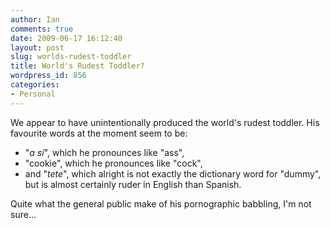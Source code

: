 ```yaml
---
author: Ian
comments: true
date: 2009-06-17 16:12:40
layout: post
slug: worlds-rudest-toddler
title: World's Rudest Toddler?
wordpress_id: 856
categories:
- Personal
---
```


We appear to have unintentionally produced the world's rudest toddler.  His favourite words at the moment seem to be:

* "_a sí_", which he pronounces like "ass",  
* "cookie", which he pronounces like "cock",  
* and "_tete_", which alright is not exactly the dictionary word for "dummy", but is almost certainly ruder in English than Spanish.

Quite what the general public make of his pornographic babbling, I'm not sure...
